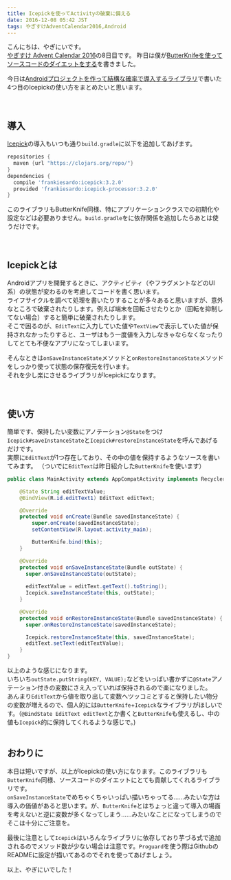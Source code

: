 ```yaml
---
title: Icepickを使ってActivityの破棄に備える
date: 2016-12-08 05:42 JST
tags: やぎすけAdventCalendar2016,Android
---
```


こんにちは、やぎにいです。  
[やぎすけ Advent Calendar 2016](http://www.adventar.org/calendars/1800)の8日目です。
昨日は僕が[ButterKnifeを使ってソースコードのダイエットをする](https://blog.yagi2.com/2016/12/07/how-to-use-butterknife.html)を書きました。  
  
今日は[Androidプロジェクトを作って結構な確率で導入するライブラリ](https://blog.yagi2.com/2016/12/04/recommended-android-library.html)で書いた4つ目のIcepickの使い方をまとめたいと思います。  
<br><br>
## 導入
[Icepick](https://github.com/frankiesardo/icepick)の導入もいつも通り`build.gradle`に以下を追加してあげます。  

```gradle
repositories {
  maven {url "https://clojars.org/repo/"}
}
dependencies {
  compile 'frankiesardo:icepick:3.2.0'
  provided 'frankiesardo:icepick-processor:3.2.0'
}
```

このライブラリもButterKnife同様、特にアプリケーションクラスでの初期化や設定などは必要ありません。`build.gradle`をに依存関係を追加したらあとは使うだけです。  
<br><br>
## Icepickとは
Androidアプリを開発するときに、アクティビティ（やフラグメントなどのUI系）の状態が変わるのを考慮してコードを書く思います。  
ライフサイクルを調べて処理を書いたりすることが多々あると思いますが、意外なところで破棄されたりします。例えば端末を回転させたりとか（回転を抑制してない場合）すると簡単に破棄されたりします。  
そこで困るのが、`EditText`に入力していた値や`TextView`で表示していた値が保持されなかったりすると、ユーザはもう一度値を入力しなきゃならなくなったりしてとても不便なアプリになってしまいます。  
  
そんなときは`onSaveInstanceState`メソッドと`onRestoreInstanceState`メソッドをしっかり使って状態の保存復元を行います。  
それを少し楽にさせるライブラリがIcepickになります。  
<br><br>
## 使い方
簡単です、保持したい変数にアノテーション`@State`をつけ`Icepick#saveInstanceState`と`Icepick#restoreInstanceState`を呼んであげるだけです。  
実際に`EditText`が1つ存在しており、その中の値を保持するようなソースを書いてみます。 （ついでに`EditText`は昨日紹介した`ButterKnife`を使います） 

```java
public class MainActivity extends AppCompatActivity implements RecyclerViewAdapter.Listener {

    @State String editTextValue;
    @BindView(R.id.editText1) EditText editText;

    @Override
    protected void onCreate(Bundle savedInstanceState) {
        super.onCreate(savedInstanceState);
        setContentView(R.layout.activity_main);

        ButterKnife.bind(this);
    }

    @Override
    protected void onSaveInstanceState(Bundle outState) {
      super.onSaveInstanceState(outState);
      
      editTextValue = editText.getText().toString();
      Icepick.saveInstanceState(this, outState);
    }

    @Override
    protected void onRestoreInstanceState(Bundle savedInstanceState) {
      super.onRestoreInstanceState(savedInstanceState);

      Icepick.restoreInstanceState(this, savedInstanceState);
      editText.setText(editTextValue);
    }
}
```

以上のような感じになります。  
いちいち`outState.putString(KEY, VALUE);`などをいっぱい書かずに`@State`アノテーション付きの変数にさえ入っていれば保持されるので楽になりました。  
あんまり`EditText`から値を取り出して変数へツッコミとすると保持したい物分の変数が増えるので、個人的には`ButterKnife`+`Icepick`なライブラリがほしいです。（`@BindState EditText editText`とか書くと`ButterKnife`も使えるし、中の値も`Icepick`的に保持してくれるような感じで。)
<br><br>  
## おわりに
本日は短いですが、以上がIcepickの使い方になります。このライブラリも`ButterKnife`同様、ソースコードのダイエットにとても貢献してくれるライブラリです。  
`onSaveInstanceState`でめちゃくちゃいっぱい描いちゃってる……みたいな方は導入の価値があると思います。が、`ButterKnife`とはちょっと違って導入の場面を考えないと逆に変数が多くなってしまう……みたいなことになってしまうのでそこは十分にご注意を。  
  
最後に注意として`Icepick`はいろんなライブラリに依存しており芋づる式で追加されるのでメソッド数が少ない場合は注意です。`Proguard`を使う際はGithubのREADMEに設定が描いてあるのでそれを使ってあげましょう。
  
以上、やぎにいでした！